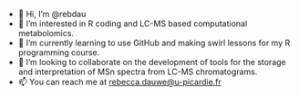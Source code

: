- 👋 Hi, I’m @rebdau
- 👀 I’m interested in R coding and LC-MS based computational metabolomics.
- 🌱 I’m currently learning to use GitHub and making swirl lessons for my R programming course.
- 💞️ I’m looking to collaborate on the development of tools for the storage and interpretation of MSn spectra from LC-MS chromatograms.
- 📫 You can reach me at rebecca.dauwe@u-picardie.fr

<!---
rebdau/rebdau is a ✨ special ✨ repository because its `README.md` (this file) appears on your GitHub profile.
You can click the Preview link to take a look at your changes.
--->
